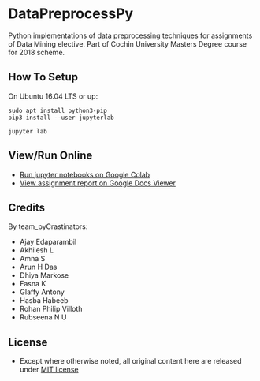 # DataPreprocessPy
Python implementations of data preprocessing techniques for assignments of Data Mining elective. Part of Cochin University Masters Degree course for 2018 scheme.

## How To Setup
On Ubuntu 16.04 LTS or up:

    sudo apt install python3-pip
    pip3 install --user jupyterlab

    jupyter lab

## View/Run Online
- [Run jupyter notebooks on Google Colab](https://colab.research.google.com/github/HEXcube/DataPreprocessPy/)
- [View assignment report on Google Docs Viewer](https://docs.google.com/gview?url=https://rawcdn.githack.com/HEXcube/DataPreprocessPy/1f6a5da21f117428a6ca5eb5ac1a6bd9354119d0/Report%20Prototype.docx)

## Credits
By team_pyCrastinators:
- Ajay Edaparambil
- Akhilesh L
- Amna S
- Arun H Das
- Dhiya Markose
- Fasna K
- Glaffy Antony
- Hasba Habeeb
- Rohan Philip Villoth
- Rubseena N U

## License
- Except where otherwise noted, all original content here are released under [MIT license](https://opensource.org/licenses/MIT)


